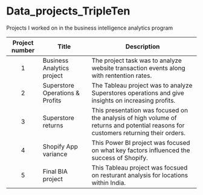 # Data_projects_TripleTen
Projects I  worked on in the  business intelligence analytics program

| Project number | Title | Description |
| :-----------: | ----------- |----------- |
| 1 | Business Analytics project| The project task was to analyze website transaction events along with rentention rates. |
| 2 | Superstore Operations & Profits | The Tableau project was to analyze Superstores operations and give insights on increasing profits.
| 3 | Superstore returns| This presentation was focused on the analysis of high volume of returns and potential reasons for customers returning their orders. |
| 4 | Shopify App variance | This Power BI project was focused on what key factors influenced the success of Shopify. |
| 5 | Final BIA project | This Tableau project was focsued on resturant analysis for locations within India. |
